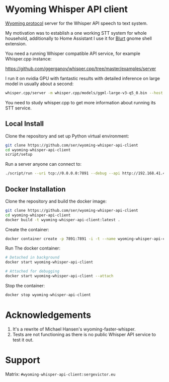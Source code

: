 # Wyoming Whisper API client

[Wyoming protocol](https://github.com/rhasspy/wyoming) server
for the Whisper API speech to text system.

My motivation was to establish a one working STT system for whole
household, additionally to Home Assistant
I use it for [Blurt](https://github.com/QuantiusBenignus/blurt#network-transcription)
gnome shell extension.

You need a running Whisper compatible API service, for example Whisper.cpp instance:

https://github.com/ggerganov/whisper.cpp/tree/master/examples/server

I run it on nvidia GPU with fantastic results with detailed inference on large model in usually about a second:

```sh
whisper.cpp/server -m whisper.cpp/models/ggml-large-v3-q5_0.bin --host 0.0.0.0 --port 8910 --print-realtime --print-progress
```

You need to study whisper.cpp to get more information about running its STT service.

## Local Install

Clone the repository and set up Python virtual environment:

```sh
git clone https://github.com/ser/wyoming-whisper-api-client
cd wyoming-whisper-api-client
script/setup
```

Run a server anyone can connect to:

```sh
./script/run --uri tcp://0.0.0.0:7891 --debug --api http://192.168.41.49:8910/inference
```

## Docker Installation

Clone the repository and build the docker image:

```sh
git clone https://github.com/ser/wyoming-whisper-api-client
cd wyoming-whisper-api-client
docker build -t wyoming-whisper-api-client:latest .
```

Create the container:

```sh
docker container create -p 7891:7891 -i -t --name wyoming-whisper-api-client wyoming-whisper-api-client:latest --uri tcp://0.0.0.0:7891 --debug --api http://192.168.41.49:8910/inference
```

Run The docker container:

```sh
# Detached in background
docker start wyoming-whisper-api-client

# Attached for debugging
docker start wyoming-whisper-api-client --attach
```

Stop the container:
```sh
docker stop wyoming-whisper-api-client
```

# Acknowledgements

1. It's a rewrite of Michael Hansen's wyoming-faster-whisper.
2. Tests are not functioning as there is no public Whisper API service to test it out.

# Support

Matrix: `#wyoming-whisper-api-client:sergevictor.eu`
